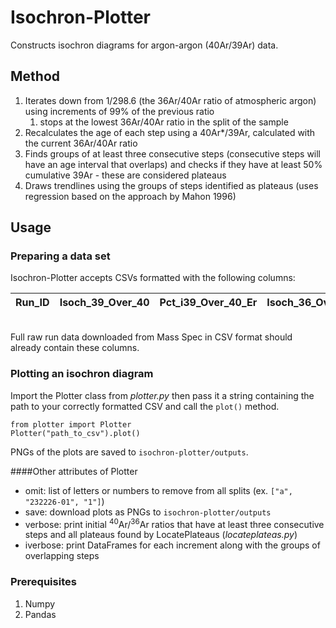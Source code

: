 # Isochron-Plotter
Constructs isochron diagrams for argon-argon (40Ar/39Ar) data.

## Method
1. Iterates down from 1/298.6 (the 36Ar/40Ar ratio of atmospheric argon) using increments of 99% of the previous ratio 
   1. stops at the lowest 36Ar/40Ar ratio in the split of the sample 
2. Recalculates the age of each step using a 40Ar*/39Ar, calculated with the current 36Ar/40Ar ratio 
3. Finds groups of at least three consecutive steps (consecutive steps will have an age interval that overlaps) and 
checks if they have at least 50% cumulative 39Ar - these are considered plateaus 
4. Draws trendlines using the groups of steps identified as plateaus (uses regression based on the approach by Mahon 1996)

## Usage
### Preparing a data set
Isochron-Plotter accepts CSVs formatted with the following columns:

| Run_ID | Isoch_39_Over_40 | Pct_i39_Over_40_Er | Isoch_36_Over_40 | Pct_i36_Over_40_Er | Correl_36_Over_39 | Ar36_Over_Ar39 | Ar39_Moles | Age_Er |
| --- | --- | --- | --- | --- | --- | --- | --- | --- |
<br>
Full raw run data downloaded from Mass Spec in CSV format should already contain these columns.

### Plotting an isochron diagram

Import the Plotter class from _plotter.py_ then pass it a string containing the path to your correctly formatted CSV and 
call the `plot()` method.

```
from plotter import Plotter
Plotter("path_to_csv").plot()
```

PNGs of the plots are saved to `isochron-plotter/outputs`.

####Other attributes of Plotter

- omit: list of letters or numbers to remove from all splits (ex. `["a", "232226-01", "1"]`)
- save: download plots as PNGs to `isochron-plotter/outputs`
- verbose: print initial <sup>40</sup>Ar/<sup>36</sup>Ar ratios that have at least three consecutive steps and all 
plateaus found by LocatePlateaus (_locateplateas.py_)
- iverbose: print DataFrames for each increment along with the groups of overlapping steps

### Prerequisites
1. Numpy
2. Pandas


